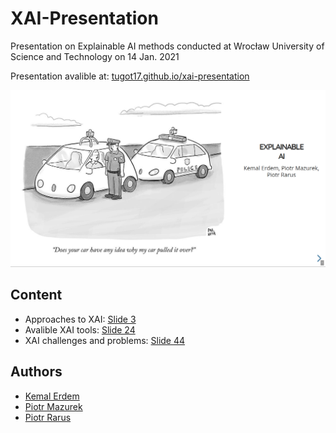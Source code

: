 # XAI-Presentation
Presentation on Explainable AI methods conducted at Wrocław University of Science and Technology on 14 Jan. 2021

Presentation avalible at: [tugot17.github.io/xai-presentation](https://tugot17.github.io/XAI-Presentation/#/)

<img src="assets/first_slide.png"/>

## Content

- Approaches to XAI: [Slide 3](https://tugot17.github.io/XAI-Presentation/#/2)
- Avalible XAI tools: [Slide 24](https://tugot17.github.io/XAI-Presentation/#/23)
- XAI challenges and problems: [Slide 44](https://tugot17.github.io/XAI-Presentation/#/43)


## Authors

- [Kemal Erdem](https://github.com/burnpiro)
- [Piotr Mazurek](https://github.com/tugot17)
- [Piotr Rarus](https://github.com/piotr-rarus)

